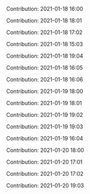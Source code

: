 Contribution: 2021-01-18 16:00

Contribution: 2021-01-18 18:01

Contribution: 2021-01-18 17:02

Contribution: 2021-01-18 15:03

Contribution: 2021-01-18 19:04

Contribution: 2021-01-18 16:05

Contribution: 2021-01-18 16:06

Contribution: 2021-01-19 18:00

Contribution: 2021-01-19 18:01

Contribution: 2021-01-19 19:02

Contribution: 2021-01-19 19:03

Contribution: 2021-01-19 16:04

Contribution: 2021-01-20 18:00

Contribution: 2021-01-20 17:01

Contribution: 2021-01-20 17:02

Contribution: 2021-01-20 19:03

